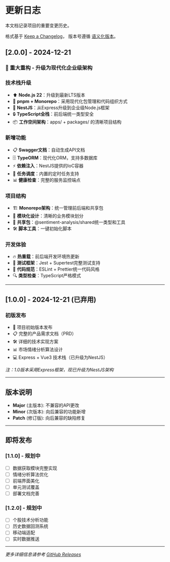 # 更新日志

本文档记录项目的重要变更历史。

格式基于 [Keep a Changelog](https://keepachangelog.com/zh-CN/1.0.0/)，
版本号遵循 [语义化版本](https://semver.org/lang/zh-CN/)。

## [2.0.0] - 2024-12-21

### 🚀 重大重构 - 升级为现代化企业级架构

### 技术栈升级
- ⬆️ **Node.js 22**：升级到最新LTS版本
- 🔧 **pnpm + Monorepo**：采用现代化包管理和代码组织方式
- 🏢 **NestJS**：从Express升级到企业级Node.js框架
- 🔒 **TypeScript全栈**：前后端统一类型安全
- 📦 **工作空间架构**：apps/ + packages/ 的清晰项目结构

### 新增功能
- 📋 **Swagger文档**：自动生成API文档
- 🗄️ **TypeORM**：现代化ORM，支持多数据库
- ⚡ **依赖注入**：NestJS提供的IoC容器
- 🔄 **任务调度**：内置的定时任务支持
- 📊 **健康检查**：完整的服务监控端点

### 项目结构
- 🏗️ **Monorepo架构**：统一管理前后端和共享包
- 📁 **模块化设计**：清晰的业务模块划分
- 🔄 **共享包**：@sentiment-analysis/shared统一类型和工具
- 🛠️ **脚本工具**：一键初始化脚本

### 开发体验
- 🔥 **热重载**：前后端开发环境热更新
- 🧪 **测试框架**：Jest + Supertest完整测试支持
- 📝 **代码规范**：ESLint + Prettier统一代码风格
- 🔍 **类型检查**：TypeScript严格模式

---

## [1.0.0] - 2024-12-21 (已弃用)

### 初版发布
- 🎉 项目初始版本发布
- 📋 完整的产品需求文档（PRD）
- 🛠️ 详细的技术实现方案
- 📊 市场情绪分析算法设计
- 💻 Express + Vue3 技术栈（已升级为NestJS）

*注：1.0版本采用Express框架，现已升级为NestJS架构*

---

## 版本说明

- **Major** (主版本): 不兼容的API更改
- **Minor** (次版本): 向后兼容的功能新增
- **Patch** (修订版): 向后兼容的缺陷修复

---

## 即将发布

### [1.1.0] - 规划中
- [ ] 数据获取模块完整实现
- [ ] 情绪分析算法优化
- [ ] 前端界面美化
- [ ] 单元测试覆盖
- [ ] 部署文档完善

### [1.2.0] - 规划中  
- [ ] 个股技术分析功能
- [ ] 历史数据回测系统
- [ ] 移动端适配
- [ ] 实时数据推送

---

*更多详细信息请参考 [GitHub Releases](../../releases)*